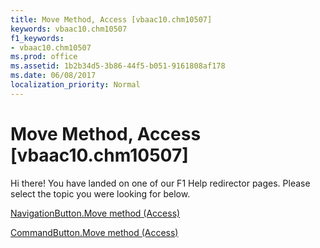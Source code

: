 ```yaml
---
title: Move Method, Access [vbaac10.chm10507]
keywords: vbaac10.chm10507
f1_keywords:
- vbaac10.chm10507
ms.prod: office
ms.assetid: 1b2b34d5-3b86-44f5-b051-9161808af178
ms.date: 06/08/2017
localization_priority: Normal
---
```



# Move Method, Access [vbaac10.chm10507]

Hi there! You have landed on one of our F1 Help redirector pages. Please select the topic you were looking for below.

[NavigationButton.Move method (Access)](http://msdn.microsoft.com/library/c5c1d841-9f1c-4aac-ec27-01257b397c4a%28Office.15%29.aspx)

[CommandButton.Move method (Access)](http://msdn.microsoft.com/library/58c51741-fb49-4b0a-91e0-cb9486808597%28Office.15%29.aspx)


